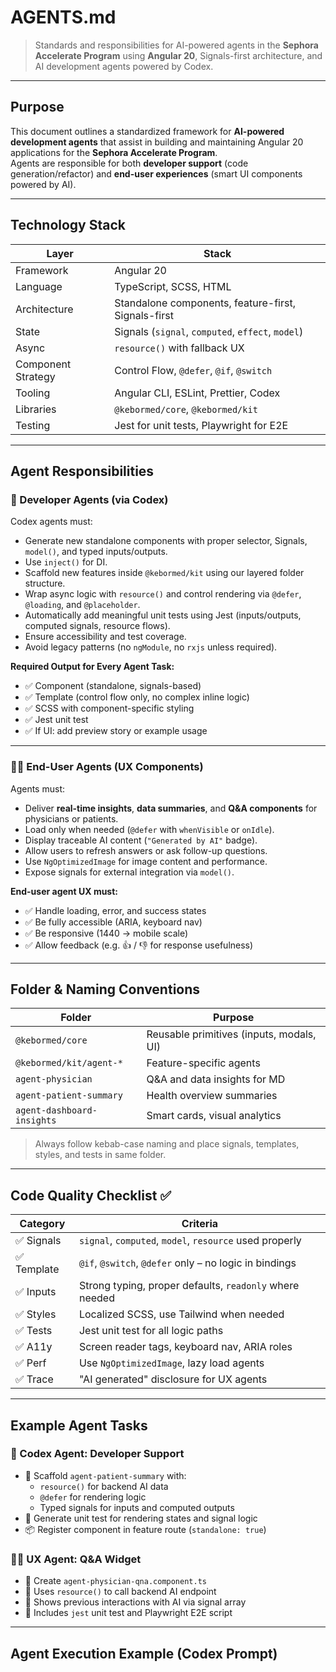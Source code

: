 # AGENTS.md

> Standards and responsibilities for AI-powered agents in the **Sephora Accelerate Program** using **Angular 20**, Signals-first architecture, and AI development agents powered by Codex.

---

## Purpose

This document outlines a standardized framework for **AI-powered development agents** that assist in building and maintaining Angular 20 applications for the **Sephora Accelerate Program**.  
Agents are responsible for both **developer support** (code generation/refactor) and **end-user experiences** (smart UI components powered by AI).

---

## Technology Stack

| Layer              | Stack                          |
|-------------------|---------------------------------|
| Framework          | Angular 20                     |
| Language           | TypeScript, SCSS, HTML         |
| Architecture       | Standalone components, feature-first, Signals-first |
| State              | Signals (`signal`, `computed`, `effect`, `model`) |
| Async              | `resource()` with fallback UX  |
| Component Strategy | Control Flow, `@defer`, `@if`, `@switch` |
| Tooling            | Angular CLI, ESLint, Prettier, Codex |
| Libraries          | `@kebormed/core`, `@kebormed/kit` |
| Testing            | Jest for unit tests, Playwright for E2E |

---

## Agent Responsibilities

### 🧠 Developer Agents (via Codex)

Codex agents must:

- Generate new standalone components with proper selector, Signals, `model()`, and typed inputs/outputs.
- Use `inject()` for DI.
- Scaffold new features inside `@kebormed/kit` using our layered folder structure.
- Wrap async logic with `resource()` and control rendering via `@defer`, `@loading`, and `@placeholder`.
- Automatically add meaningful unit tests using Jest (inputs/outputs, computed signals, resource flows).
- Ensure accessibility and test coverage.
- Avoid legacy patterns (no `ngModule`, no `rxjs` unless required).

**Required Output for Every Agent Task:**

- ✅ Component (standalone, signals-based)
- ✅ Template (control flow only, no complex inline logic)
- ✅ SCSS with component-specific styling
- ✅ Jest unit test
- ✅ If UI: add preview story or example usage

---

### 👩‍⚕️ End-User Agents (UX Components)

Agents must:

- Deliver **real-time insights**, **data summaries**, and **Q&A components** for physicians or patients.
- Load only when needed (`@defer` with `whenVisible` or `onIdle`).
- Display traceable AI content (`"Generated by AI"` badge).
- Allow users to refresh answers or ask follow-up questions.
- Use `NgOptimizedImage` for image content and performance.
- Expose signals for external integration via `model()`.

**End-user agent UX must:**

- ✅ Handle loading, error, and success states
- ✅ Be fully accessible (ARIA, keyboard nav)
- ✅ Be responsive (1440 → mobile scale)
- ✅ Allow feedback (e.g. 👍 / 👎 for response usefulness)

---

## Folder & Naming Conventions

| Folder                     | Purpose                        |
|---------------------------|---------------------------------|
| `@kebormed/core`           | Reusable primitives (inputs, modals, UI) |
| `@kebormed/kit/agent-*`    | Feature-specific agents        |
| `agent-physician`          | Q&A and data insights for MD   |
| `agent-patient-summary`    | Health overview summaries      |
| `agent-dashboard-insights` | Smart cards, visual analytics  |

> Always follow kebab-case naming and place signals, templates, styles, and tests in same folder.

---

## Code Quality Checklist ✅

| Category     | Criteria                          |
|--------------|-----------------------------------|
| ✅ Signals   | `signal`, `computed`, `model`, `resource` used properly |
| ✅ Template  | `@if`, `@switch`, `@defer` only – no logic in bindings |
| ✅ Inputs    | Strong typing, proper defaults, `readonly` where needed |
| ✅ Styles    | Localized SCSS, use Tailwind when needed |
| ✅ Tests     | Jest unit test for all logic paths |
| ✅ A11y      | Screen reader tags, keyboard nav, ARIA roles |
| ✅ Perf      | Use `NgOptimizedImage`, lazy load agents |
| ✅ Trace     | "AI generated" disclosure for UX agents |

---

## Example Agent Tasks

### 🧠 Codex Agent: Developer Support

- 🔧 Scaffold `agent-patient-summary` with:
  - `resource()` for backend AI data
  - `@defer` for rendering logic
  - Typed signals for inputs and computed outputs
- 🧪 Generate unit test for rendering states and signal logic
- 📦 Register component in feature route (`standalone: true`)

### 👩‍⚕️ UX Agent: Q&A Widget

- 🎯 Create `agent-physician-qna.component.ts`
- 🧵 Uses `resource()` to call backend AI endpoint
- 🧠 Shows previous interactions with AI via signal array
- 🧪 Includes `jest` unit test and Playwright E2E script

---

## Agent Execution Example (Codex Prompt)

